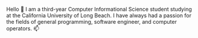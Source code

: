 Hello 👋 I am a third-year Computer Informational Science student studying at the California University of Long Beach. I have always had a passion for the fields of general programming, software engineer, and computer operators. 📫
